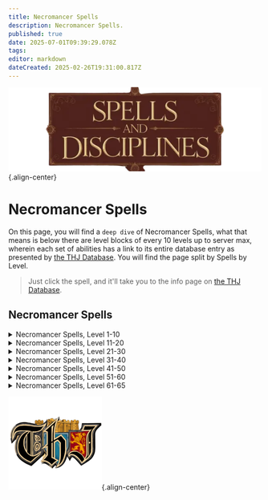 ```yaml
---
title: Necromancer Spells
description: Necromancer Spells.
published: true
date: 2025-07-01T09:39:29.078Z
tags: 
editor: markdown
dateCreated: 2025-02-26T19:31:00.817Z
---
```


![spellsdisciplines.webp](/classes-and-abilities/spellsdisciplines.webp){.align-center}

# Necromancer Spells

On this page, you will find a `deep dive` of Necromancer Spells, what that means is below there are level blocks of every 10 levels up to server max, wherein each set of abilities has a link to its entire database entry as presented by [the THJ Database](eqdb.net). You will find the page split by Spells by Level.

> Just click the spell, and it'll take you to the info page on [the THJ Database](eqdb.net).

## Necromancer Spells

<details>
	<summary> Necromancer Spells, Level 1-10 </summary>

|Spell Name|Level|
|---|---|
|<a href="https://eqdb.net/spell/detail/38197" target="_blank">Cascade of Decay</a>|1|
|<a href="https://eqdb.net/spell/detail/338" target="_blank">Cavorting Bones</a>|1|
|<a href="https://eqdb.net/spell/detail/339" target="_blank">Coldlight</a>|1|
|<a href="https://eqdb.net/spell/detail/340" target="_blank">Disease Cloud</a>|1|
|<a href="https://eqdb.net/spell/detail/235" target="_blank">Invisibility versus Undead</a>|1|
|<a href="https://eqdb.net/spell/detail/341" target="_blank">Lifetap</a>|1|
|<a href="https://eqdb.net/spell/detail/342" target="_blank">Locate Corpse</a>|1|
|<a href="https://eqdb.net/spell/detail/288" target="_blank">Minor Shielding</a>|1|
|<a href="https://eqdb.net/spell/detail/331" target="_blank">Reclaim Energy</a>|1|
|<a href="https://eqdb.net/spell/detail/221" target="_blank">Sense the Dead</a>|1|
|<a href="https://eqdb.net/spell/detail/343" target="_blank">Siphon Strength</a>|1|
|<a href="https://eqdb.net/spell/detail/229" target="_blank">Fear</a>|2|
|<a href="https://eqdb.net/spell/detail/347" target="_blank">Numb the Dead</a>|2|
|<a href="https://eqdb.net/spell/detail/205" target="_blank">True North</a>|2|
|<a href="https://eqdb.net/spell/detail/225" target="_blank">Endure Cold</a>|3|
|<a href="https://eqdb.net/spell/detail/346" target="_blank">Grim Aura</a>|3|
|<a href="https://eqdb.net/spell/detail/502" target="_blank">Lifespike</a>|3|
|<a href="https://eqdb.net/spell/detail/344" target="_blank">Clinging Darkness</a>|4|
|<a href="https://eqdb.net/spell/detail/36" target="_blank">Gate</a>|4|
|<a href="https://eqdb.net/spell/detail/491" target="_blank">Leering Corpse</a>|4|
|<a href="https://eqdb.net/spell/detail/348" target="_blank">Poison Bolt</a>|4|
|<a href="https://eqdb.net/spell/detail/352" target="_blank">Deadeye</a>|5|
|<a href="https://eqdb.net/spell/detail/354" target="_blank">Shadow Step</a>|5|
|<a href="https://eqdb.net/spell/detail/357" target="_blank">Dark Empathy</a>|6|
|<a href="https://eqdb.net/spell/detail/641" target="_blank">Dark Pact</a>|6|
|<a href="https://eqdb.net/spell/detail/218" target="_blank">Ward Undead</a>|6|
|<a href="https://eqdb.net/spell/detail/522" target="_blank">Gather Shadows</a>|7|
|<a href="https://eqdb.net/spell/detail/353" target="_blank">Mend Bones</a>|7|
|<a href="https://eqdb.net/spell/detail/359" target="_blank">Vampiric Embrace</a>|7|
|<a href="https://eqdb.net/spell/detail/351" target="_blank">Bone Walk</a>|8|
|<a href="https://eqdb.net/spell/detail/358" target="_blank">Impart Strength</a>|8|
|<a href="https://eqdb.net/spell/detail/246" target="_blank">Lesser Shielding</a>|8|
|<a href="https://eqdb.net/spell/detail/1509" target="_blank">Leech</a>|9|
|<a href="https://eqdb.net/spell/detail/361" target="_blank">Sight Graft</a>|9|
|<a href="https://eqdb.net/spell/detail/363" target="_blank">Wave of Enfeeblement</a>|9|
|<a href="https://eqdb.net/spell/detail/360" target="_blank">Heat Blood</a>|10|
|<a href="https://eqdb.net/spell/detail/1511" target="_blank">Scent of Dusk</a>|10|
|<a href="https://eqdb.net/spell/detail/209" target="_blank">Spook the Dead</a>|10|

</details>

<details>
	<summary> Necromancer Spells, Level 11-20 </summary>

|Spell Name|Level|
|---|---|
|<a href="https://eqdb.net/spell/detail/226" target="_blank">Endure Disease</a>|11|
|<a href="https://eqdb.net/spell/detail/355" target="_blank">Engulfing Darkness</a>|11|
|<a href="https://eqdb.net/spell/detail/2541" target="_blank">Focus Death</a>|11|
|<a href="https://eqdb.net/spell/detail/35" target="_blank">Bind Affinity</a>|12|
|<a href="https://eqdb.net/spell/detail/40971" target="_blank">Bind Affinity</a>|12|
|<a href="https://eqdb.net/spell/detail/362" target="_blank">Convoke Shadow</a>|12|
|<a href="https://eqdb.net/spell/detail/2213" target="_blank">Lesser Summon Corpse</a>|12|
|<a href="https://eqdb.net/spell/detail/445" target="_blank">Lifedraw</a>|12|
|<a href="https://eqdb.net/spell/detail/213" target="_blank">Cure Disease</a>|13|
|<a href="https://eqdb.net/spell/detail/367" target="_blank">Heart Flutter</a>|13|
|<a href="https://eqdb.net/spell/detail/4273" target="_blank">Reebo's Lesser Exorcism</a>|13|
|<a href="https://eqdb.net/spell/detail/4255" target="_blank">Wuggan's Lesser Appraisal</a>|13|
|<a href="https://eqdb.net/spell/detail/4261" target="_blank">Reebo's Lesser Augury</a>|14|
|<a href="https://eqdb.net/spell/detail/4285" target="_blank">Reebo's Lesser Cleansing</a>|14|
|<a href="https://eqdb.net/spell/detail/236" target="_blank">Shieldskin</a>|14|
|<a href="https://eqdb.net/spell/detail/4267" target="_blank">Wuggan's Lesser Discombobulation</a>|14|
|<a href="https://eqdb.net/spell/detail/4279" target="_blank">Wuggan's Lesser Extrication</a>|14|
|<a href="https://eqdb.net/spell/detail/364" target="_blank">Banshee Aura</a>|15|
|<a href="https://eqdb.net/spell/detail/48" target="_blank">Cancel Magic</a>|15|
|<a href="https://eqdb.net/spell/detail/365" target="_blank">Infectious Cloud</a>|15|
|<a href="https://eqdb.net/spell/detail/371" target="_blank">Voice Graft</a>|15|
|<a href="https://eqdb.net/spell/detail/366" target="_blank">Feign Death</a>|16|
|<a href="https://eqdb.net/spell/detail/7676" target="_blank">Focus Crude Spellcaster's Empowering Essence</a>|16|
|<a href="https://eqdb.net/spell/detail/7674" target="_blank">Focus Primitive Spellcaster's Empowering Essence</a>|16|
|<a href="https://eqdb.net/spell/detail/7675" target="_blank">Focus Rudimentary Spellcaster's Empowering Essence</a>|16|
|<a href="https://eqdb.net/spell/detail/9987" target="_blank">Form of Chilled Bone</a>|16|
|<a href="https://eqdb.net/spell/detail/369" target="_blank">Hungry Earth</a>|16|
|<a href="https://eqdb.net/spell/detail/492" target="_blank">Restless Bones</a>|16|
|<a href="https://eqdb.net/spell/detail/309" target="_blank">Shielding</a>|16|
|<a href="https://eqdb.net/spell/detail/368" target="_blank">Spirit Armor</a>|16|
|<a href="https://eqdb.net/spell/detail/305" target="_blank">Identify</a>|17|
|<a href="https://eqdb.net/spell/detail/2542" target="_blank">Shackle of Bone</a>|17|
|<a href="https://eqdb.net/spell/detail/1510" target="_blank">Shadow Compact</a>|17|
|<a href="https://eqdb.net/spell/detail/642" target="_blank">Allure of Death</a>|18|
|<a href="https://eqdb.net/spell/detail/196" target="_blank">Dominate Undead</a>|18|
|<a href="https://eqdb.net/spell/detail/698" target="_blank">Track Corpse</a>|18|
|<a href="https://eqdb.net/spell/detail/233" target="_blank">Expulse Undead</a>|19|
|<a href="https://eqdb.net/spell/detail/370" target="_blank">Shadow Vortex</a>|19|
|<a href="https://eqdb.net/spell/detail/3583" target="_blank">Tiny Companion</a>|19|
|<a href="https://eqdb.net/spell/detail/440" target="_blank">Animate Dead</a>|20|
|<a href="https://eqdb.net/spell/detail/7677" target="_blank">Focus Makeshift Spellcaster's Empowering Essence</a>|20|
|<a href="https://eqdb.net/spell/detail/7689" target="_blank">Focus Mass Crude Spellcaster's Empowering Essence</a>|20|
|<a href="https://eqdb.net/spell/detail/7687" target="_blank">Focus Mass Primitive Spellcaster's Empowering Essence</a>|20|
|<a href="https://eqdb.net/spell/detail/7688" target="_blank">Focus Mass Rudimentary Spellcaster's Empowering Essence</a>|20|
|<a href="https://eqdb.net/spell/detail/199" target="_blank">Harmshield</a>|20|
|<a href="https://eqdb.net/spell/detail/446" target="_blank">Siphon Life</a>|20|
|<a href="https://eqdb.net/spell/detail/413" target="_blank">Word of Shadow</a>|20|

</details>

<details>
	<summary> Necromancer Spells, Level 21-30 </summary>

|Spell Name|Level|
|---|---|
|<a href="https://eqdb.net/spell/detail/478" target="_blank">Breath of the Dead</a>|21|
|<a href="https://eqdb.net/spell/detail/1514" target="_blank">Rapacious Subvention</a>|21|
|<a href="https://eqdb.net/spell/detail/1512" target="_blank">Scent of Shadow</a>|21|
|<a href="https://eqdb.net/spell/detail/204" target="_blank">Shock of Poison</a>|21|
|<a href="https://eqdb.net/spell/detail/387" target="_blank">Leatherskin</a>|22|
|<a href="https://eqdb.net/spell/detail/549" target="_blank">Screaming Terror</a>|22|
|<a href="https://eqdb.net/spell/detail/90" target="_blank">Shadow Sight</a>|22|
|<a href="https://eqdb.net/spell/detail/449" target="_blank">Intensify Death</a>|23|
|<a href="https://eqdb.net/spell/detail/4274" target="_blank">Reebo's Exorcism</a>|23|
|<a href="https://eqdb.net/spell/detail/448" target="_blank">Rest the Dead</a>|23|
|<a href="https://eqdb.net/spell/detail/4256" target="_blank">Wuggan's Appraisal</a>|23|
|<a href="https://eqdb.net/spell/detail/7690" target="_blank">Focus Mass Makeshift Spellcaster's Empowering Essence</a>|24|
|<a href="https://eqdb.net/spell/detail/493" target="_blank">Haunting Corpse</a>|24|
|<a href="https://eqdb.net/spell/detail/65" target="_blank">Major Shielding</a>|24|
|<a href="https://eqdb.net/spell/detail/4262" target="_blank">Reebo's Augury</a>|24|
|<a href="https://eqdb.net/spell/detail/4286" target="_blank">Reebo's Cleansing</a>|24|
|<a href="https://eqdb.net/spell/detail/61" target="_blank">Resist Cold</a>|24|
|<a href="https://eqdb.net/spell/detail/4268" target="_blank">Wuggan's Discombobulation</a>|24|
|<a href="https://eqdb.net/spell/detail/4280" target="_blank">Wuggan's Extrication</a>|24|
|<a href="https://eqdb.net/spell/detail/699" target="_blank">Defoliate</a>|25|
|<a href="https://eqdb.net/spell/detail/59" target="_blank">Panic the Dead</a>|25|
|<a href="https://eqdb.net/spell/detail/444" target="_blank">Renew Bones</a>|26|
|<a href="https://eqdb.net/spell/detail/524" target="_blank">Spirit Tap</a>|26|
|<a href="https://eqdb.net/spell/detail/452" target="_blank">Dooming Darkness</a>|27|
|<a href="https://eqdb.net/spell/detail/2543" target="_blank">Eternities Torment</a>|27|
|<a href="https://eqdb.net/spell/detail/414" target="_blank">Word of Spirit</a>|27|
|<a href="https://eqdb.net/spell/detail/451" target="_blank">Boil Blood</a>|28|
|<a href="https://eqdb.net/spell/detail/117" target="_blank">Dismiss Undead</a>|28|
|<a href="https://eqdb.net/spell/detail/441" target="_blank">Summon Dead</a>|29|
|<a href="https://eqdb.net/spell/detail/454" target="_blank">Vampiric Curse</a>|29|
|<a href="https://eqdb.net/spell/detail/7678" target="_blank">Focus Elementary Spellcaster's Empowering Essence</a>|30|
|<a href="https://eqdb.net/spell/detail/127" target="_blank">Invoke Fear</a>|30|

</details>

<details>
	<summary> Necromancer Spells, Level 31-40 </summary>

|Spell Name|Level|
|---|---|
|<a href="https://eqdb.net/spell/detail/197" target="_blank">Beguile Undead</a>|31|
|<a href="https://eqdb.net/spell/detail/643" target="_blank">Call of Bones</a>|31|
|<a href="https://eqdb.net/spell/detail/63" target="_blank">Resist Disease</a>|31|
|<a href="https://eqdb.net/spell/detail/393" target="_blank">Steelskin</a>|32|
|<a href="https://eqdb.net/spell/detail/455" target="_blank">Surge of Enfeeblement</a>|32|
|<a href="https://eqdb.net/spell/detail/1415" target="_blank">Torbas' Acid Blast</a>|32|
|<a href="https://eqdb.net/spell/detail/66" target="_blank">Greater Shielding</a>|33|
|<a href="https://eqdb.net/spell/detail/494" target="_blank">Invoke Shadow</a>|33|
|<a href="https://eqdb.net/spell/detail/4275" target="_blank">Reebo's Greater Exorcism</a>|33|
|<a href="https://eqdb.net/spell/detail/4257" target="_blank">Wuggan's Greater Appraisal</a>|33|
|<a href="https://eqdb.net/spell/detail/7691" target="_blank">Focus Mass Elementary Spellcaster's Empowering Essence</a>|34|
|<a href="https://eqdb.net/spell/detail/4263" target="_blank">Reebo's Greater Augury</a>|34|
|<a href="https://eqdb.net/spell/detail/4287" target="_blank">Reebo's Greater Cleansing</a>|34|
|<a href="https://eqdb.net/spell/detail/230" target="_blank">Root</a>|34|
|<a href="https://eqdb.net/spell/detail/435" target="_blank">Venom of the Snake</a>|34|
|<a href="https://eqdb.net/spell/detail/4269" target="_blank">Wuggan's Greater Discombobulation</a>|34|
|<a href="https://eqdb.net/spell/detail/4281" target="_blank">Wuggan's Greater Extrication</a>|34|
|<a href="https://eqdb.net/spell/detail/661" target="_blank">Augment Death</a>|35|
|<a href="https://eqdb.net/spell/detail/31" target="_blank">Scourge</a>|35|
|<a href="https://eqdb.net/spell/detail/3" target="_blank">Summon Corpse</a>|35|
|<a href="https://eqdb.net/spell/detail/1412" target="_blank">Chilling Embrace</a>|36|
|<a href="https://eqdb.net/spell/detail/96" target="_blank">Counteract Disease</a>|36|
|<a href="https://eqdb.net/spell/detail/415" target="_blank">Word of Souls</a>|36|
|<a href="https://eqdb.net/spell/detail/49" target="_blank">Nullify Magic</a>|37|
|<a href="https://eqdb.net/spell/detail/1513" target="_blank">Scent of Darkness</a>|37|
|<a href="https://eqdb.net/spell/detail/662" target="_blank">Expel Undead</a>|38|
|<a href="https://eqdb.net/spell/detail/2544" target="_blank">Shackle of Spirit</a>|38|
|<a href="https://eqdb.net/spell/detail/4096" target="_blank">Dark Soul</a>|39|
|<a href="https://eqdb.net/spell/detail/525" target="_blank">Drain Spirit</a>|39|
|<a href="https://eqdb.net/spell/detail/442" target="_blank">Malignant Dead</a>|39|
|<a href="https://eqdb.net/spell/detail/1508" target="_blank">Asystole</a>|40|
|<a href="https://eqdb.net/spell/detail/7679" target="_blank">Focus Modest Spellcaster's Empowering Essence</a>|40|
|<a href="https://eqdb.net/spell/detail/1285" target="_blank">Summon Companion</a>|40|

</details>

<details>
	<summary> Necromancer Spells, Level 41-50 </summary>

|Spell Name|Level|
|---|---|
|<a href="https://eqdb.net/spell/detail/67" target="_blank">Arch Shielding</a>|41|
|<a href="https://eqdb.net/spell/detail/457" target="_blank">Dead Man Floating</a>|41|
|<a href="https://eqdb.net/spell/detail/559" target="_blank">Ignite Bones</a>|42|
|<a href="https://eqdb.net/spell/detail/2014" target="_blank">Incinerate Bones</a>|42|
|<a href="https://eqdb.net/spell/detail/1413" target="_blank">Corporeal Empathy</a>|43|
|<a href="https://eqdb.net/spell/detail/1515" target="_blank">Covetous Subversion</a>|43|
|<a href="https://eqdb.net/spell/detail/394" target="_blank">Diamondskin</a>|43|
|<a href="https://eqdb.net/spell/detail/4099" target="_blank">Bounce</a>|44|
|<a href="https://eqdb.net/spell/detail/495" target="_blank">Cackling Bones</a>|44|
|<a href="https://eqdb.net/spell/detail/7692" target="_blank">Focus Mass Modest Spellcaster's Empowering Essence</a>|44|
|<a href="https://eqdb.net/spell/detail/9988" target="_blank">Form of Bleached Bone</a>|44|
|<a href="https://eqdb.net/spell/detail/694" target="_blank">Pact of Shadow</a>|44|
|<a href="https://eqdb.net/spell/detail/3702" target="_blank">Auspice</a>|45|
|<a href="https://eqdb.net/spell/detail/1391" target="_blank">Dead Men Floating</a>|45|
|<a href="https://eqdb.net/spell/detail/118" target="_blank">Banish Undead</a>|46|
|<a href="https://eqdb.net/spell/detail/2545" target="_blank">Insidious Retrogression</a>|46|
|<a href="https://eqdb.net/spell/detail/133" target="_blank">Paralyzing Earth</a>|46|
|<a href="https://eqdb.net/spell/detail/4079" target="_blank">Ward of Calliav</a>|46|
|<a href="https://eqdb.net/spell/detail/198" target="_blank">Cajole Undead</a>|47|
|<a href="https://eqdb.net/spell/detail/453" target="_blank">Cascading Darkness</a>|47|
|<a href="https://eqdb.net/spell/detail/6" target="_blank">Ignite Blood</a>|47|
|<a href="https://eqdb.net/spell/detail/447" target="_blank">Drain Soul</a>|48|
|<a href="https://eqdb.net/spell/detail/443" target="_blank">Invoke Death</a>|48|
|<a href="https://eqdb.net/spell/detail/644" target="_blank">Lich</a>|48|
|<a href="https://eqdb.net/spell/detail/456" target="_blank">Bond of Death</a>|49|
|<a href="https://eqdb.net/spell/detail/3571" target="_blank">Torbas' Poison Blast</a>|49|
|<a href="https://eqdb.net/spell/detail/436" target="_blank">Envenomed Bolt</a>|50|
|<a href="https://eqdb.net/spell/detail/7680" target="_blank">Focus Simple Spellcaster's Empowering Essence</a>|50|
|<a href="https://eqdb.net/spell/detail/1411" target="_blank">Improved Invisibility to Undead</a>|50|

</details>

<details>
	<summary> Necromancer Spells, Level 51-60 </summary>

|Spell Name|Level|
|---|---|
|<a href="https://eqdb.net/spell/detail/38127" target="_blank">Cascade of Decay I</a>|51|
|<a href="https://eqdb.net/spell/detail/1532" target="_blank">Dread of Night</a>|51|
|<a href="https://eqdb.net/spell/detail/16228" target="_blank">Focus of Arcanum</a>|51|
|<a href="https://eqdb.net/spell/detail/1685" target="_blank">Muzzle of Mardu</a>|51|
|<a href="https://eqdb.net/spell/detail/16840" target="_blank">Reluctant Benevolence Effect</a>|51|
|<a href="https://eqdb.net/spell/detail/1768" target="_blank">Sacrifice</a>|51|
|<a href="https://eqdb.net/spell/detail/27592" target="_blank">Scent of Terris</a>|51|
|<a href="https://eqdb.net/spell/detail/1620" target="_blank">Splurt</a>|51|
|<a href="https://eqdb.net/spell/detail/3685" target="_blank">Comatose</a>|52|
|<a href="https://eqdb.net/spell/detail/1630" target="_blank">Defoliation</a>|52|
|<a href="https://eqdb.net/spell/detail/2546" target="_blank">Degeneration</a>|52|
|<a href="https://eqdb.net/spell/detail/1609" target="_blank">Manaskin</a>|52|
|<a href="https://eqdb.net/spell/detail/32" target="_blank">Plague</a>|52|
|<a href="https://eqdb.net/spell/detail/1716" target="_blank">Scent of Terris</a>|52|
|<a href="https://eqdb.net/spell/detail/1526" target="_blank">Annul Magic</a>|53|
|<a href="https://eqdb.net/spell/detail/32397" target="_blank">Convergence</a>|53|
|<a href="https://eqdb.net/spell/detail/1733" target="_blank">Convergence</a>|53|
|<a href="https://eqdb.net/spell/detail/131" target="_blank">Instill</a>|53|
|<a href="https://eqdb.net/spell/detail/1621" target="_blank">Minion of Shadows</a>|53|
|<a href="https://eqdb.net/spell/detail/1613" target="_blank">Deflux</a>|54|
|<a href="https://eqdb.net/spell/detail/7693" target="_blank">Focus Mass Simple Spellcaster's Empowering Essence</a>|54|
|<a href="https://eqdb.net/spell/detail/4097" target="_blank">Imprecation</a>|54|
|<a href="https://eqdb.net/spell/detail/1717" target="_blank">Shadowbond</a>|54|
|<a href="https://eqdb.net/spell/detail/1610" target="_blank">Shield of the Magi</a>|54|
|<a href="https://eqdb.net/spell/detail/2547" target="_blank">Succussion of Shadows</a>|54|
|<a href="https://eqdb.net/spell/detail/1624" target="_blank">Thrall of Bones</a>|54|
|<a href="https://eqdb.net/spell/detail/3572" target="_blank">Torbas' Venom Blast</a>|54|
|<a href="https://eqdb.net/spell/detail/1414" target="_blank">Augmentation of Death</a>|55|
|<a href="https://eqdb.net/spell/detail/1614" target="_blank">Chill Bones</a>|55|
|<a href="https://eqdb.net/spell/detail/2015" target="_blank">Conglaciation of Bone</a>|55|
|<a href="https://eqdb.net/spell/detail/8934" target="_blank">Dark Rune</a>|55|
|<a href="https://eqdb.net/spell/detail/7681" target="_blank">Focus Spellcaster's Empowering Essence</a>|55|
|<a href="https://eqdb.net/spell/detail/1734" target="_blank">Infusion</a>|55|
|<a href="https://eqdb.net/spell/detail/1626" target="_blank">Levant</a>|55|
|<a href="https://eqdb.net/spell/detail/1625" target="_blank">Skin of the Shadow</a>|55|
|<a href="https://eqdb.net/spell/detail/1615" target="_blank">Cessation of Cor</a>|56|
|<a href="https://eqdb.net/spell/detail/2548" target="_blank">Crippling Claudication</a>|56|
|<a href="https://eqdb.net/spell/detail/1611" target="_blank">Demi Lich</a>|56|
|<a href="https://eqdb.net/spell/detail/6992" target="_blank">Eidolon Voice</a>|56|
|<a href="https://eqdb.net/spell/detail/9989" target="_blank">Form of Mottled Bone</a>|56|
|<a href="https://eqdb.net/spell/detail/1718" target="_blank">Sedulous Subversion</a>|56|
|<a href="https://eqdb.net/spell/detail/1622" target="_blank">Servant of Bones</a>|56|
|<a href="https://eqdb.net/spell/detail/1527" target="_blank">Trepidation</a>|56|
|<a href="https://eqdb.net/spell/detail/1773" target="_blank">Conjure Corpse</a>|57|
|<a href="https://eqdb.net/spell/detail/1528" target="_blank">Exile Undead</a>|57|
|<a href="https://eqdb.net/spell/detail/6980" target="_blank">Unholy Voice</a>|57|
|<a href="https://eqdb.net/spell/detail/1616" target="_blank">Vexing Replenishment</a>|57|
|<a href="https://eqdb.net/spell/detail/4080" target="_blank">Guard of Calliav</a>|58|
|<a href="https://eqdb.net/spell/detail/132" target="_blank">Immobilize</a>|58|
|<a href="https://eqdb.net/spell/detail/2549" target="_blank">Mind Wrack</a>|58|
|<a href="https://eqdb.net/spell/detail/1617" target="_blank">Pyrocruor</a>|58|
|<a href="https://eqdb.net/spell/detail/1612" target="_blank">Quivering Veil of Xarn</a>|58|
|<a href="https://eqdb.net/spell/detail/4100" target="_blank">Reflect</a>|58|
|<a href="https://eqdb.net/spell/detail/1619" target="_blank">Devouring Darkness</a>|59|
|<a href="https://eqdb.net/spell/detail/1623" target="_blank">Emissary of Thule</a>|59|
|<a href="https://eqdb.net/spell/detail/7694" target="_blank">Focus Mass Spellcaster's Empowering Essence</a>|59|
|<a href="https://eqdb.net/spell/detail/1618" target="_blank">Touch of Night</a>|59|
|<a href="https://eqdb.net/spell/detail/2115" target="_blank">Ancient: Lifebane</a>|60|
|<a href="https://eqdb.net/spell/detail/2114" target="_blank">Ancient: Master of Death</a>|60|
|<a href="https://eqdb.net/spell/detail/1416" target="_blank">Arch Lich</a>|60|
|<a href="https://eqdb.net/spell/detail/1530" target="_blank">Banishment of Shadows</a>|60|
|<a href="https://eqdb.net/spell/detail/1460" target="_blank">Death Peace</a>|60|
|<a href="https://eqdb.net/spell/detail/1629" target="_blank">Enslave Death</a>|60|
|<a href="https://eqdb.net/spell/detail/7682" target="_blank">Focus Refined Spellcaster's Empowering Essence</a>|60|
|<a href="https://eqdb.net/spell/detail/2885" target="_blank">Funeral Pyre of Kelador</a>|60|
|<a href="https://eqdb.net/spell/detail/1393" target="_blank">Gangrenous Touch of Zum'uul</a>|60|
|<a href="https://eqdb.net/spell/detail/1735" target="_blank">Trucidation</a>|60|
|<a href="https://eqdb.net/spell/detail/2550" target="_blank">Zevfeer's Theft of Vitae</a>|60|

</details>

<details>
	<summary> Necromancer Spells, Level 61-65 </summary>

|Spell Name|Level|
|---|---|
|<a href="https://eqdb.net/spell/detail/3315" target="_blank">Dark Plague</a>|61|
|<a href="https://eqdb.net/spell/detail/6993" target="_blank">Eidolon Bellow</a>|61|
|<a href="https://eqdb.net/spell/detail/3304" target="_blank">Legacy of Zek</a>|61|
|<a href="https://eqdb.net/spell/detail/3035" target="_blank">Neurotoxin</a>|61|
|<a href="https://eqdb.net/spell/detail/3300" target="_blank">Shield of the Arcane</a>|61|
|<a href="https://eqdb.net/spell/detail/6736" target="_blank">Soul Orb</a>|61|
|<a href="https://eqdb.net/spell/detail/3032" target="_blank">Touch of Mujaki</a>|61|
|<a href="https://eqdb.net/spell/detail/3344" target="_blank">Imbue Nightmare</a>|62|
|<a href="https://eqdb.net/spell/detail/3196" target="_blank">Petrifying Earth</a>|62|
|<a href="https://eqdb.net/spell/detail/3305" target="_blank">Rune of Death</a>|62|
|<a href="https://eqdb.net/spell/detail/3306" target="_blank">Saryrn's Kiss</a>|62|
|<a href="https://eqdb.net/spell/detail/6981" target="_blank">Unholy Bellow</a>|62|
|<a href="https://eqdb.net/spell/detail/3308" target="_blank">Death's Silence</a>|63|
|<a href="https://eqdb.net/spell/detail/3309" target="_blank">Embracing Darkness</a>|63|
|<a href="https://eqdb.net/spell/detail/3301" target="_blank">Force Shield</a>|63|
|<a href="https://eqdb.net/spell/detail/3195" target="_blank">Greater Immobilize</a>|63|
|<a href="https://eqdb.net/spell/detail/4098" target="_blank">Horror</a>|63|
|<a href="https://eqdb.net/spell/detail/3591" target="_blank">Imbue Disease</a>|63|
|<a href="https://eqdb.net/spell/detail/3594" target="_blank">Imbue Torment</a>|63|
|<a href="https://eqdb.net/spell/detail/3310" target="_blank">Saryrn's Companion</a>|63|
|<a href="https://eqdb.net/spell/detail/7695" target="_blank">Focus Mass Refined Spellcaster's Empowering Essence</a>|64|
|<a href="https://eqdb.net/spell/detail/4081" target="_blank">Protection of Calliav</a>|64|
|<a href="https://eqdb.net/spell/detail/3311" target="_blank">Seduction of Saryrn</a>|64|
|<a href="https://eqdb.net/spell/detail/3302" target="_blank">Shield of Maelin</a>|64|
|<a href="https://eqdb.net/spell/detail/3312" target="_blank">Touch of Death</a>|64|
|<a href="https://eqdb.net/spell/detail/4978" target="_blank">Ancient: Seduction of Chaos</a>|65|
|<a href="https://eqdb.net/spell/detail/3303" target="_blank">Blood of Thule</a>|65|
|<a href="https://eqdb.net/spell/detail/3314" target="_blank">Child of Bertoxxulous</a>|65|
|<a href="https://eqdb.net/spell/detail/7999" target="_blank">Corath Venom</a>|65|
|<a href="https://eqdb.net/spell/detail/3468" target="_blank">Destroy Undead</a>|65|
|<a href="https://eqdb.net/spell/detail/7683" target="_blank">Focus Intricate Spellcaster's Empowering Essence</a>|65|
|<a href="https://eqdb.net/spell/detail/4890" target="_blank">Night Fire</a>|65|
|<a href="https://eqdb.net/spell/detail/4889" target="_blank">Night Stalker</a>|65|
|<a href="https://eqdb.net/spell/detail/4891" target="_blank">Night's Beckon</a>|65|
|<a href="https://eqdb.net/spell/detail/3316" target="_blank">Word of Terris</a>|65|

</details>

![pagebreak6.webp](/pagebreak6.webp){.align-center}